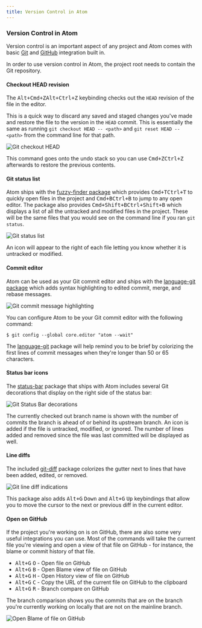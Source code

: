 ```yaml
---
title: Version Control in Atom
---
```

### Version Control in Atom

Version control is an important aspect of any project and Atom comes with basic [Git](https://git-scm.com) and [GitHub](https://github.com) integration built in.

In order to use version control in Atom, the project root needs to contain the Git repository.

#### Checkout HEAD revision

The <kbd class="platform-mac">Alt+Cmd+Z</kbd><kbd class="platform-windows platform-linux">Alt+Ctrl+Z</kbd> keybinding checks out the `HEAD` revision of the file in the editor.

This is a quick way to discard any saved and staged changes you've made and restore the file to the version in the `HEAD` commit. This is essentially the same as running `git checkout HEAD -- <path>` and `git reset HEAD -- <path>` from the command line for that path.

![Git checkout `HEAD`](../../images/git-checkout-head.gif "Git checkout `HEAD`")

This command goes onto the undo stack so you can use <kbd class="platform-mac">Cmd+Z</kbd><kbd class="platform-windows platform-linux">Ctrl+Z</kbd> afterwards to restore the previous contents.

#### Git status list

Atom ships with the [fuzzy-finder package](https://github.com/atom/fuzzy-finder) which provides <kbd class="platform-mac">Cmd+T</kbd><kbd class="platform-windows platform-linux">Ctrl+T</kbd> to quickly open files in the project and <kbd class="platform-mac">Cmd+B</kbd><kbd class="platform-windows platform-linux">Ctrl+B</kbd> to jump to any open editor. The package also provides <kbd class="platform-mac">Cmd+Shift+B</kbd><kbd class="platform-windows platform-linux">Ctrl+Shift+B</kbd> which displays a list of all the untracked and modified files in the project. These will be the same files that you would see on the command line if you ran `git status`.

![Git status list](../../images/git-status.gif "`git status` list")

An icon will appear to the right of each file letting you know whether it is untracked or modified.

#### Commit editor

Atom can be used as your Git commit editor and ships with the [language-git package](https://github.com/atom/language-git) which adds syntax highlighting to edited commit, merge, and rebase messages.

![Git commit message highlighting](../../images/git-message.gif "Git commit message highlighting")

You can configure Atom to be your Git commit editor with the following command:

``` command-line
$ git config --global core.editor "atom --wait"
```

The [language-git](https://github.com/atom/language-git) package will help remind you to be brief by colorizing the first lines of commit messages when they're longer than 50 or 65 characters.

#### Status bar icons

The [status-bar](https://github.com/atom/status-bar) package that ships with Atom includes several Git decorations that display on the right side of the status bar:

![Git Status Bar decorations](../../images/git-status-bar.png "Git Status Bar decorations")

The currently checked out branch name is shown with the number of commits the branch is ahead of or behind its upstream branch. An icon is added if the file is untracked, modified, or ignored. The number of lines added and removed since the file was last committed will be displayed as well.

#### Line diffs

The included [git-diff](https://github.com/atom/git-diff) package colorizes the gutter next to lines that have been added, edited, or removed.

![Git line diff indications](../../images/git-lines.png "Git line diff indications")

This package also adds <kbd class="platform-all">Alt+G</kbd> <kbd class="platform-all">Down</kbd> and <kbd class="platform-all">Alt+G</kbd> <kbd class="platform-all">Up</kbd> keybindings that allow you to move the cursor to the next or previous diff in the current editor.

#### Open on GitHub

If the project you're working on is on GitHub, there are also some very useful integrations you can use.  Most of the commands will take the current file you're viewing and open a view of that file on GitHub - for instance, the blame or commit history of that file.

* <kbd class="platform-all">Alt+G</kbd> <kbd class="platform-all">O</kbd> - Open file on GitHub
* <kbd class="platform-all">Alt+G</kbd> <kbd class="platform-all">B</kbd> - Open Blame view of file on GitHub
* <kbd class="platform-all">Alt+G</kbd> <kbd class="platform-all">H</kbd> - Open History view of file on GitHub
* <kbd class="platform-all">Alt+G</kbd> <kbd class="platform-all">C</kbd> - Copy the URL of the current file on GitHub to the clipboard
* <kbd class="platform-all">Alt+G</kbd> <kbd class="platform-all">R</kbd> - Branch compare on GitHub

The branch comparison shows you the commits that are on the branch you're currently working on locally that are not on the mainline branch.

![Open Blame of file on GitHub](../../images/open-on-github.png "Open Blame of file on GitHub")
